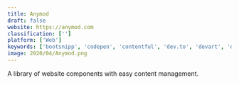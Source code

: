```yaml
---
title: Anymod
draft: false 
website: https://anymod.com
classification: ['']
platform: ['Web']
keywords: ['bootsnipp', 'codepen', 'contentful', 'dev.to', 'devart', 'drupal', 'esnext_bin', 'ghost', 'pinocode', 'plunker', 'wordpress', 'wordpress_i-search_pro']
image: 2020/04/Anymod.png
---
```

A library of website components with easy content management.